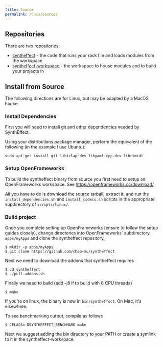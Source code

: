 ```yaml
---
title: Source
permalink: /docs/source/
---
```


## Repositories

There are two repositories:

* [syntheffect](https://github.com/chao-mu/syntheffect) - the code that runs your rack file and loads modules from the workspace
* [syntheffect-workspace](https://github.com/chao-mu/syntheffect-workspace) - the workspace to house modules and to build your projects in

## Install from Source

The following directions are for Linux, but may be adapted by a MacOS hacker.

### Install Dependencies

First you will need to install git and other dependencies needed by SynthEffect.

Using your distributions package manager, perform the equivalent of the following (in the example I use Ubuntu):

```
sudo apt-get install git libtclap-dev libyaml-cpp-dev librtmidi
```

### Setup OpenFrameworks

To build the syntheffect binary from source you first need to setup an OpenFrameworks workspace. See https://openframeworks.cc/download/

All you have to do is download the source tarball, extract it, and run the `install_dependencies.sh` and `install_codecs.sh`
scripts in the appropriate supdirectory of `scripts/linux/`.


### Build project

Once you complete setting up OpenFrameworks (ensure to follow the setup guides closely), change directories into OpenFrameworks' subdirectory `apps/myApps`
and clone the syntheffect repository,

```
$ mkdir -p apps/myApps
$ git clone https://github.com/chao-mu/syntheffect
```

Next we need to download the addons that syntheffect requires
```
$ cd syntheffect
$ ./pull-addons.sh
```

Finally we need to build (add -j8 if to build with 8 CPU threads)

```
$ make
```

If you're on linux, the binary is now in `bin/syntheffect`. On Mac, it's elsewhere.

To see benchmarking output, compile as follows

```
$ CFLAGS=-DSYNTHEFFECT_BENCHMARK make
```

Next we suggest adding the bin directory to your PATH or create a symlink to it in the syntheffect-workspace.
